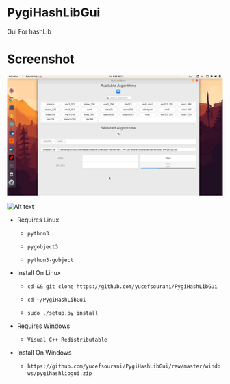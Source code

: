 # PygiHashLibGui
Gui For hashLib




# Screenshot

![Alt text](https://raw.githubusercontent.com/yucefsourani/PygiHashLibGui/master/Screenshot/1.jpg "Screenshot")


![Alt text](https://raw.githubusercontent.com/yucefsourani/PygiHashLibGui/master/Screenshot/2.png "Screenshot")



* Requires Linux

  * ``` python3 ```
  
  * ``` pygobject3 ```
 
  * ``` python3-gobject ```

  
  
* Install On Linux

  * ``` cd && git clone https://github.com/yucefsourani/PygiHashLibGui ```

  * ``` cd ~/PygiHashLibGui ```

  * ``` sudo ./setup.py install ```




* Requires Windows

  * ``` Visual C++ Redistributable ```


* Install On Windows

  * ``` https://github.com/yucefsourani/PygiHashLibGui/raw/master/windows/pygihashlibgui.zip ```


